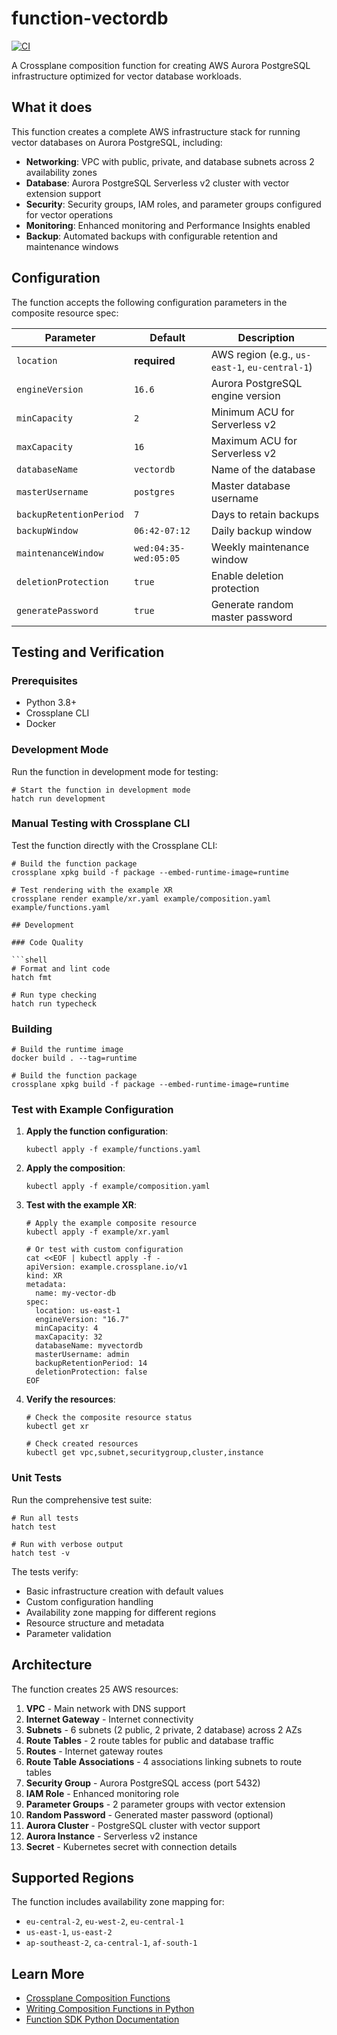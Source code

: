 # function-vectordb

[![CI](https://github.com/crossplane/function-template-python/actions/workflows/ci.yml/badge.svg)](https://github.com/crossplane/function-template-go/actions/workflows/ci.yml)

A Crossplane composition function for creating AWS Aurora PostgreSQL infrastructure optimized for vector database workloads.

## What it does

This function creates a complete AWS infrastructure stack for running vector databases on Aurora PostgreSQL, including:

- **Networking**: VPC with public, private, and database subnets across 2 availability zones
- **Database**: Aurora PostgreSQL Serverless v2 cluster with vector extension support
- **Security**: Security groups, IAM roles, and parameter groups configured for vector operations
- **Monitoring**: Enhanced monitoring and Performance Insights enabled
- **Backup**: Automated backups with configurable retention and maintenance windows

## Configuration

The function accepts the following configuration parameters in the composite resource spec:

| Parameter | Default | Description |
|-----------|---------|-------------|
| `location` | **required** | AWS region (e.g., `us-east-1`, `eu-central-1`) |
| `engineVersion` | `16.6` | Aurora PostgreSQL engine version |
| `minCapacity` | `2` | Minimum ACU for Serverless v2 |
| `maxCapacity` | `16` | Maximum ACU for Serverless v2 |
| `databaseName` | `vectordb` | Name of the database |
| `masterUsername` | `postgres` | Master database username |
| `backupRetentionPeriod` | `7` | Days to retain backups |
| `backupWindow` | `06:42-07:12` | Daily backup window |
| `maintenanceWindow` | `wed:04:35-wed:05:05` | Weekly maintenance window |
| `deletionProtection` | `true` | Enable deletion protection |
| `generatePassword` | `true` | Generate random master password |

## Testing and Verification

### Prerequisites

- Python 3.8+
- Crossplane CLI
- Docker

### Development Mode

Run the function in development mode for testing:

```shell
# Start the function in development mode
hatch run development
```

### Manual Testing with Crossplane CLI

Test the function directly with the Crossplane CLI:

```shell
# Build the function package
crossplane xpkg build -f package --embed-runtime-image=runtime

# Test rendering with the example XR
crossplane render example/xr.yaml example/composition.yaml example/functions.yaml

## Development

### Code Quality

```shell
# Format and lint code
hatch fmt

# Run type checking
hatch run typecheck
```

### Building

```shell
# Build the runtime image
docker build . --tag=runtime

# Build the function package
crossplane xpkg build -f package --embed-runtime-image=runtime
```

### Test with Example Configuration

1. **Apply the function configuration**:
   ```shell
   kubectl apply -f example/functions.yaml
   ```

2. **Apply the composition**:
   ```shell
   kubectl apply -f example/composition.yaml
   ```

3. **Test with the example XR**:
   ```shell
   # Apply the example composite resource
   kubectl apply -f example/xr.yaml

   # Or test with custom configuration
   cat <<EOF | kubectl apply -f -
   apiVersion: example.crossplane.io/v1
   kind: XR
   metadata:
     name: my-vector-db
   spec:
     location: us-east-1
     engineVersion: "16.7"
     minCapacity: 4
     maxCapacity: 32
     databaseName: myvectordb
     masterUsername: admin
     backupRetentionPeriod: 14
     deletionProtection: false
   EOF
   ```

4. **Verify the resources**:
   ```shell
   # Check the composite resource status
   kubectl get xr

   # Check created resources
   kubectl get vpc,subnet,securitygroup,cluster,instance
   ```

### Unit Tests

Run the comprehensive test suite:

```shell
# Run all tests
hatch test

# Run with verbose output
hatch test -v
```

The tests verify:
- Basic infrastructure creation with default values
- Custom configuration handling
- Availability zone mapping for different regions
- Resource structure and metadata
- Parameter validation


## Architecture

The function creates 25 AWS resources:

1. **VPC** - Main network with DNS support
2. **Internet Gateway** - Internet connectivity
3. **Subnets** - 6 subnets (2 public, 2 private, 2 database) across 2 AZs
4. **Route Tables** - 2 route tables for public and database traffic
5. **Routes** - Internet gateway routes
6. **Route Table Associations** - 4 associations linking subnets to route tables
7. **Security Group** - Aurora PostgreSQL access (port 5432)
8. **IAM Role** - Enhanced monitoring role
9. **Parameter Groups** - 2 parameter groups with vector extension
10. **Random Password** - Generated master password (optional)
11. **Aurora Cluster** - PostgreSQL cluster with vector support
12. **Aurora Instance** - Serverless v2 instance
13. **Secret** - Kubernetes secret with connection details

## Supported Regions

The function includes availability zone mapping for:
- `eu-central-2`, `eu-west-2`, `eu-central-1`
- `us-east-1`, `us-east-2`
- `ap-southeast-2`, `ca-central-1`, `af-south-1`

## Learn More

- [Crossplane Composition Functions][functions]
- [Writing Composition Functions in Python][function guide]
- [Function SDK Python Documentation][package docs]

[functions]: https://docs.crossplane.io/latest/concepts/composition-functions
[function guide]: https://docs.crossplane.io/knowledge-base/guides/write-a-composition-function-in-python
[package docs]: https://crossplane.github.io/function-sdk-python
